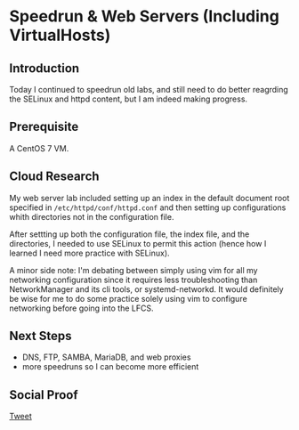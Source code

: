 
# Speedrun & Web Servers (Including VirtualHosts)

## Introduction

Today I continued to speedrun old labs, and still need to do better reagrding the SELinux and httpd content, but I am indeed making progress.

## Prerequisite

A CentOS 7 VM.

## Cloud Research

My web server lab included setting up an index in the default document root specified in ```/etc/httpd/conf/httpd.conf``` and then setting up configurations whith directories not in the configuration file.

After settting up both the configuration file, the index file, and the directories, I needed to use SELinux to permit this action (hence how I learned I need more practice with SELinux). 

A minor side note: I'm debating between simply using vim for all my networking configuration since it requires less troubleshooting than NetworkManager and its cli tools, or systemd-networkd. It would definitely be wise for me to do some practice solely using vim to configure networking before going into the LFCS.

## Next Steps

- DNS, FTP, SAMBA, MariaDB, and web proxies
- more speedruns so I can become more efficient

## Social Proof

[Tweet](https://twitter.com/lrnallday/status/1322136538491375617)
